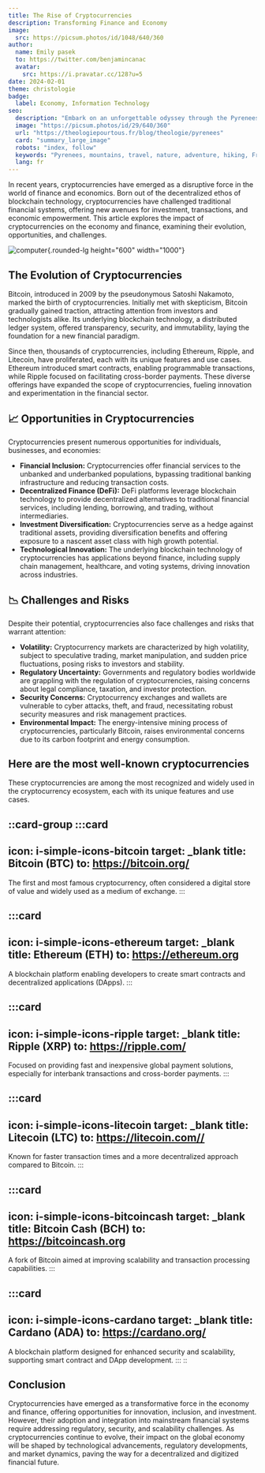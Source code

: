 ```yaml
---
title: The Rise of Cryptocurrencies
description: Transforming Finance and Economy
image:
  src: https://picsum.photos/id/1048/640/360
author:
  name: Emily pasek
  to: https://twitter.com/benjamincanac
  avatar:
    src: https://i.pravatar.cc/128?u=5
date: 2024-02-01
theme: christologie
badge:
  label: Economy, Information Technology
seo:
  description: "Embark on an unforgettable odyssey through the Pyrenees: majestic peaks, pristine valleys, and rich culture."
  image: "https://picsum.photos/id/29/640/360"
  url: "https://theologiepourtous.fr/blog/theologie/pyrenees"
  card: "summary_large_image"
  robots: "index, follow"
  keywords: "Pyrenees, mountains, travel, nature, adventure, hiking, France, Spain, culture, history, biodiversity"
  lang: fr
---
```


In recent years, cryptocurrencies have emerged as a disruptive force in the world of finance and economics. Born out of the decentralized ethos of blockchain technology, cryptocurrencies have challenged traditional financial systems, offering new avenues for investment, transactions, and economic empowerment. This article explores the impact of cryptocurrencies on the economy and finance, examining their evolution, opportunities, and challenges.

![computer](https://picsum.photos/id/3/1000/600){.rounded-lg height="600" width="1000"}

## The Evolution of Cryptocurrencies

Bitcoin, introduced in 2009 by the pseudonymous Satoshi Nakamoto, marked the birth of cryptocurrencies. Initially met with skepticism, Bitcoin gradually gained traction, attracting attention from investors and technologists alike. Its underlying blockchain technology, a distributed ledger system, offered transparency, security, and immutability, laying the foundation for a new financial paradigm.

Since then, thousands of cryptocurrencies, including Ethereum, Ripple, and Litecoin, have proliferated, each with its unique features and use cases. Ethereum introduced smart contracts, enabling programmable transactions, while Ripple focused on facilitating cross-border payments. These diverse offerings have expanded the scope of cryptocurrencies, fueling innovation and experimentation in the financial sector.

## 📈 Opportunities in Cryptocurrencies

Cryptocurrencies present numerous opportunities for individuals, businesses, and economies:

- **Financial Inclusion:** Cryptocurrencies offer financial services to the unbanked and underbanked populations, bypassing traditional banking infrastructure and reducing transaction costs.
- **Decentralized Finance (DeFi):** DeFi platforms leverage blockchain technology to provide decentralized alternatives to traditional financial services, including lending, borrowing, and trading, without intermediaries.
- **Investment Diversification:** Cryptocurrencies serve as a hedge against traditional assets, providing diversification benefits and offering exposure to a nascent asset class with high growth potential.
- **Technological Innovation:** The underlying blockchain technology of cryptocurrencies has applications beyond finance, including supply chain management, healthcare, and voting systems, driving innovation across industries.

## 📉 Challenges and Risks

Despite their potential, cryptocurrencies also face challenges and risks that warrant attention:

- **Volatility:** Cryptocurrency markets are characterized by high volatility, subject to speculative trading, market manipulation, and sudden price fluctuations, posing risks to investors and stability.
- **Regulatory Uncertainty:** Governments and regulatory bodies worldwide are grappling with the regulation of cryptocurrencies, raising concerns about legal compliance, taxation, and investor protection.
- **Security Concerns:** Cryptocurrency exchanges and wallets are vulnerable to cyber attacks, theft, and fraud, necessitating robust security measures and risk management practices.
- **Environmental Impact:** The energy-intensive mining process of cryptocurrencies, particularly Bitcoin, raises environmental concerns due to its carbon footprint and energy consumption.

## Here are the most well-known cryptocurrencies

These cryptocurrencies are among the most recognized and widely used in the cryptocurrency ecosystem, each with its unique features and use cases.

::card-group
  :::card
  ---
  icon: i-simple-icons-bitcoin
  target: _blank
  title: Bitcoin (BTC)
  to: https://bitcoin.org/
  ---
  The first and most famous cryptocurrency, often considered a digital store of value and widely used as a medium of exchange.
  :::

  :::card
  ---
  icon: i-simple-icons-ethereum
  target: _blank
  title: Ethereum (ETH)
  to: https://ethereum.org
  ---
  A blockchain platform enabling developers to create smart contracts and decentralized applications (DApps).
  :::

  :::card
  ---
  icon: i-simple-icons-ripple
  target: _blank
  title: Ripple (XRP)
  to: https://ripple.com/
  ---
  Focused on providing fast and inexpensive global payment solutions, especially for interbank transactions and cross-border payments.
  :::

  :::card
  ---
  icon: i-simple-icons-litecoin
  target: _blank
  title: Litecoin (LTC)
  to: https://litecoin.com//
  ---
  Known for faster transaction times and a more decentralized approach compared to Bitcoin.
  :::

  :::card
  ---
  icon: i-simple-icons-bitcoincash
  target: _blank
  title: Bitcoin Cash (BCH)
  to: https://bitcoincash.org
  ---
  A fork of Bitcoin aimed at improving scalability and transaction processing capabilities.
  :::

  :::card
  ---
  icon: i-simple-icons-cardano
  target: _blank
  title: Cardano (ADA)
  to: https://cardano.org/
  ---
  A blockchain platform designed for enhanced security and scalability, supporting smart contract and DApp development.
  :::
::

## Conclusion

Cryptocurrencies have emerged as a transformative force in the economy and finance, offering opportunities for innovation, inclusion, and investment. However, their adoption and integration into mainstream financial systems require addressing regulatory, security, and scalability challenges. As cryptocurrencies continue to evolve, their impact on the global economy will be shaped by technological advancements, regulatory developments, and market dynamics, paving the way for a decentralized and digitized financial future.
